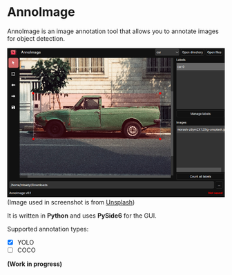# AnnoImage

AnnoImage is an image annotation tool that allows you to annotate images for object detection.

![AnnoImage](./screenshot.png)
(Image used in screenshot is from [Unsplash](https://unsplash.com/photos/green-single-cab-pickup-truck-parked-beside-building-z8ym2XTZ0ig?utm_content=creditShareLink&utm_medium=referral&utm_source=unsplash))

It is written in **Python** and uses **PySide6** for the GUI.

Supported annotation types:
- [x] YOLO
- [ ] COCO

**(Work in progress)**
